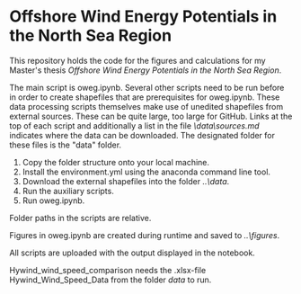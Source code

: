 # Offshore Wind Energy Potentials in the North Sea Region

This repository holds the code for the figures and calculations for my Master's thesis *Offshore Wind Energy Potentials in the North Sea Region*.

The main script is oweg.ipynb. Several other scripts need to be run before in order to create shapefiles that are prerequisites for oweg.ipynb.
These data processing scripts themselves make use of unedited shapefiles from external sources. These can be quite large, too large for GitHub.
Links at the top of each script and additionally a list in the file *\data\sources.md* indicates where the data can be downloaded. 
The designated folder for these files is the "data" folder.

1. Copy the folder structure onto your local machine.
2. Install the environment.yml using the anaconda command line tool.
3. Download the external shapefiles into the folder *..\data*.
4. Run the auxiliary scripts.
5. Run oweg.ipynb.

Folder paths in the scripts are relative.

Figures in oweg.ipynb are created during runtime and saved to *..\figures*.

All scripts are uploaded with the output displayed in the notebook. 

Hywind_wind_speed_comparison needs the .xlsx-file Hywind_Wind_Speed_Data from the folder *data* to run.
